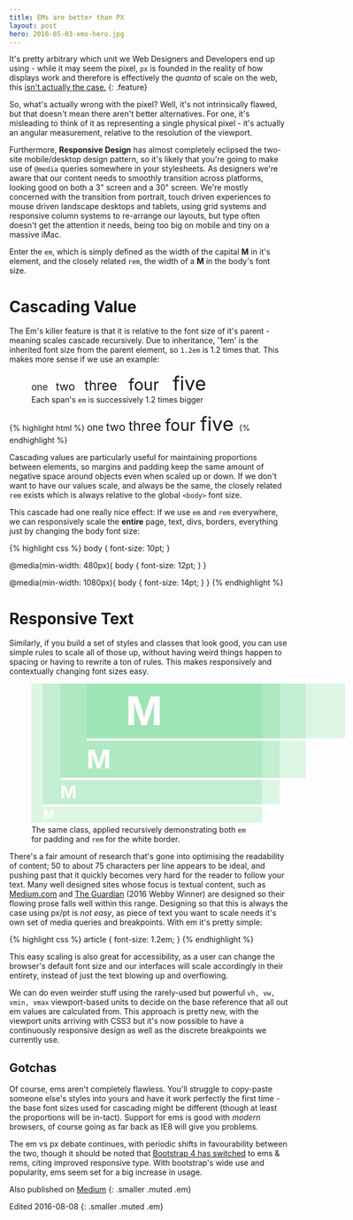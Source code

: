 ```yaml
---
title: EMs are better than PX
layout: post
hero: 2016-05-03-ems-hero.jpg
---
```


It's pretty arbitrary which unit we Web Designers and Developers end up using - while it may seem the pixel, `px` is founded in the reality of how displays work and therefore is effectively the *quanta* of scale on the web, this [isn't actually the case.](http://inamidst.com/stuff/notes/csspx)
{: .feature}

So, what's actually wrong with the pixel? Well, it's not intrinsically flawed, but that doesn't mean there aren't better alternatives. For one, it's misleading to think of it as representing a single physical pixel - it's actually an angular measurement, relative to the resolution of the viewport.

Furthermore, **Responsive Design** has almost completely eclipsed the two-site mobile/desktop design pattern, so it's likely that you're going to make use of `@media` queries somewhere in your stylesheets. As designers we're aware that our content needs to smoothly transition across platforms, looking good on both a 3" screen and a 30" screen. We're mostly concerned with the transition from portrait, touch driven experiences to mouse driven landscape desktops and tablets, using grid systems and responsive column systems to re-arrange our layouts, but type often doesn't get the attention it needs, being too big on mobile and tiny on a massive iMac.

Enter the `em`, which is simply defined as the width of the capital **M** in it's element, and the closely related `rem`, the width of a **M** in the body's font size.

Cascading Value
===============

The Em's killer feature is that it is relative to the font size of it's parent - meaning scales cascade recursively. Due to inheritance, '1em' is the inherited font size from the parent element, so `1.2em` is 1.2 times that. This makes more sense if we use an example:

<figure class="center sheet">
  <div class="padder bigger">
    <span style="font-size: 1.2em;">
      one &nbsp;
      <span style="font-size: 1.2em;">
        two &nbsp;
        <span style="font-size: 1.2em;">
          three &nbsp;
          <span style="font-size: 1.2em;">
            four &nbsp;
            <span style="font-size: 1.2em;">
              five
            </span>
          </span>
        </span>
      </span>
    </span>
  </div>
  <figcaption>
    Each span's <code>em</code> is successively 1.2 times bigger
  </figcaption>
</figure>

{% highlight html %}
<span style="font-size: 1.2em;">
  one
  <span style="font-size: 1.2em;">
    two
    <span style="font-size: 1.2em;">
      three
      <span style="font-size: 1.2em;">
        four
        <span style="font-size: 1.2em;">
          five
        </span>
      </span>
    </span>
  </span>
</span>
{% endhighlight %}

Cascading values are particularly useful for maintaining proportions between elements, so margins and padding keep the same amount of negative space around objects even when scaled up or down. If we don't want to have our values scale, and always be the same, the closely related `rem` exists which is always relative to the global `<body>` font size.

This cascade had one really nice effect: If we use `em` and `rem` everywhere, we can responsively scale the **entire** page, text, divs, borders, everything just by changing the body font size:

{% highlight css %}
body {
    font-size: 10pt;
}

@media(min-width: 480px){
    body {
        font-size: 12pt;
    }
}

@media(min-width: 1080px){
    body {
        font-size: 14pt;
    }
}
{% endhighlight %}


Responsive Text
===============

Similarly, if you build a set of styles and classes that look good, you can use simple rules to scale all of those up, without having weird things happen to spacing or having to rewrite a ton of rules. This makes responsively and contextually changing font sizes easy. 

<figure class="redge sheet" style="max-width: 396px;">
  <style scoped>
    .em-demo {
    background-color: rgba(89, 211, 128, 0.2);
    font-size: 1.5em;
    padding-left: 1em;
    border-bottom: 0.3rem solid #FFF;
    line-height: 1.4em;
    width: 100%;
    color: #FFF;
    font-weight: bold;
    }
  </style>
  <div class="em-demo">
    <div class="em-demo">
      <div class="em-demo">
        <div class="em-demo">
          M
        </div>
        M
      </div>
      M
    </div>
    M
  </div>
  <figcaption>
    The same class, applied recursively demonstrating both <code>em</code> for padding and <code>rem</code> for the white border.
  </figcaption>
</figure>

There's a fair amount of research that's gone into optimising the readability of content; 50 to about 75 characters per line appears to be ideal, and pushing past that it quickly becomes very hard for the reader to follow your text. Many well designed sites whose focus is textual content, such as [Medium.com](https://medium.com) and [The Guardian](http://www.theguardian.com) (2016 Webby Winner) are designed so their flowing prose falls well within this range. Designing so that this is always the case using px/pt is *not easy*, as piece of text you want to scale needs it's own set of media queries and breakpoints. With em it's pretty simple:

{% highlight css %}
article {
  font-size: 1.2em;
}
{% endhighlight %}



This easy scaling is also great for accessibility, as a user can change the browser's default font size and our interfaces will scale accordingly in their entirety, instead of just the text blowing up and overflowing.

We can do even weirder stuff using the rarely-used but powerful `vh, vw, vmin, vmax` viewport-based units to decide on the base reference that all out em values are calculated from. This approach is pretty new, with the viewport units arriving with CSS3 but it's now possible to have a continuously responsive design as well as the discrete breakpoints we currently use.

Gotchas
-------

Of course, ems aren't completely flawless. You'll struggle to copy-paste someone else's styles into yours and have it work perfectly the first time - the base font sizes used for cascading might be different (though at least the proportions will be in-tact). Support for ems is good with *modern* browsers, of course going as far back as IE8 will give you problems.

The em vs px debate continues, with periodic shifts in favourability between the two, though it should be noted that [Bootstrap 4 has switched](http://blog.getbootstrap.com/2015/08/19/bootstrap-4-alpha/) to ems & rems, citing improved responsive type. With bootstrap's wide use and popularity, ems seem set for a big increase in usage.

Also published on [Medium](https://medium.com/@anangusp/ems-are-better-than-px-51203648803d#.f41n29x9i)
{: .smaller .muted .em}

Edited 2016-08-08
{: .smaller .muted .em}
